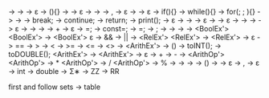 <Prog> -> <FuncList>
<FuncList> -> <FuncDecl><FuncList> 
<FuncList> -> ε
<FuncDecl> -> <Decl>(<ListOfParams>){<StatementList>}
<ListOfParams> -> <NonEmptyListOfParams> 
<ListOfParams> -> ε
<NonEmptyListOfParams> -> <Decl> 
<NonEmptyListOfParams> -> <NonEmptyListOfParamsContinue>
<NonEmptyListOfParamsContinue> -> ,<Decl> 
<NonEmptyListOfParamsContinue> -> ε
<StatementList> -> <Statement><StatementList> 
<StatementList> -> ε
<Statement> -> if(<BoolEx>){<StatementList>}
<Statement> -> while(<BoolEx>){<StatementList>}
<Statement> -> for(<forLoopFirstBit>; <BoolEx>; <forLoopLastBit>){<StatementList>}
<Statement> -> <assignment>
<Statement> -> <VarDecl>
<Statement> -> break;
<Statement> -> continue;
<Statement> -> return<returnTail>;
<Statement> -> print(<Text>);
<Statement> -> ε
<forLoopFirstBit> -> <VarDecl> 
<forLoopFirstBit> -> <assignment>
<forLoopFirstBit> -> ε
<forLoopLastBit> -> <assignment> 
<forLoopLastBit> -> ε
<returnTail> -> <number>
<returnTail> -> <VName>
<Text> -> <TextElement><TextTail>
<Text> -> ε
<TextElement> -> <String>
<TextElement> -> <number>
<TextElement> -> <VName>
<TextTail> -> + <TextElement><TextTail>
<TextTail> -> ε
<assignment> -> <VName>=<Ex>;
<VarDecl> -> const<Decl>=<Ex>;
<VarDecl> -> <Decl>=<Ex>; 
<VarDecl> -> <Decl>;
<Decl> -> <Type><VName>
<Ex> -> <BoolEx> 
<Ex> -> <ArithEx> 
<BoolEx> -> <RelEx><BoolEx'> 
<BoolEx'> -> <BoolOp><BoolEx>
<BoolEx'> ε
<BoolOp> -> &&
<BoolOp> -> || 
<RelEx> -> <ArithEx><RelEx'>
<RelEx'> -> <RelOp><ArithEx>
<RelEx'> -> ε
<RelOp> -> ==
<RelOp> -> >
<RelOp> -> <
<RelOp> -> >=
<RelOp> -> <=
<RelOp> -> <>
<ArithEx> -> <ArithVal><ArithEx'>
<ArithEx> -> (<ArithEx>)
<ArithEx> -> toINT(<ArithEx>);
<ArithEx> -> toDOUBLE(<ArithEx>);
<ArithEx'> -> <ArithOp><ArithEx>
<ArithEx'> -> ε
<ArithOp> -> +
<ArithOp> -> -
<ArithOp> -> <ArithOp'>
<ArithOp'> -> *
<ArithOp'> -> / 
<ArithOp'> -> %
<ArithVal> -> <fnCall>
<ArithVal> -> <Number>
<ArithVal> -> <VName>
<fnCall> -> <VName>(<argList>)
<argList> -> <Ex><argListTail>
<argList> -> ε
<argListTail> -> ,<Ex><argListTail>
<argListTail> -> ε
<type> -> int
<type> -> double
<VName> -> Σ∗
<Number> -> ZZ
<Number> -> RR

first and follow sets -> table